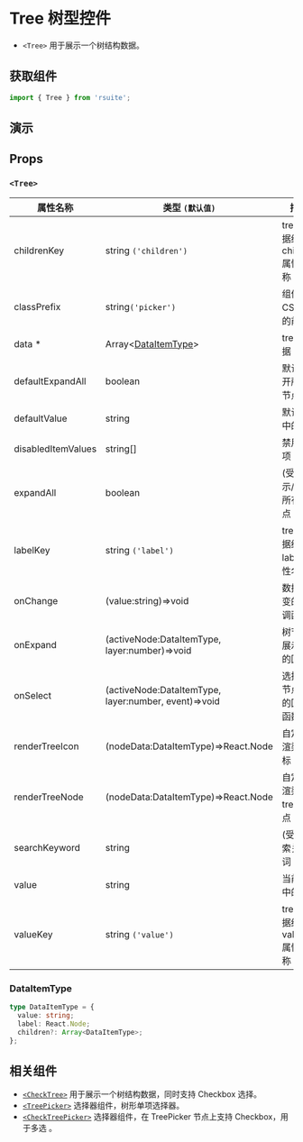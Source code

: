 # Tree 树型控件

- `<Tree>` 用于展示一个树结构数据。

## 获取组件

```js
import { Tree } from 'rsuite';
```

## 演示

<!--{demo}-->

## Props

### `<Tree>`

| 属性名称           | 类型 `(默认值)`                                      | 描述                            |
| ------------------ | ---------------------------------------------------- | ------------------------------- |
| childrenKey        | string `('children')`                                | tree 数据结构 children 属性名称 |
| classPrefix        | string`('picker')`                                   | 组件 CSS 类的前缀               |
| data \*            | Array&lt;[DataItemType](#DataItemType)&gt;           | tree 数据                       |
| defaultExpandAll   | boolean                                              | 默认展开所有节点                |
| defaultValue       | string                                               | 默认选中的值                    |
| disabledItemValues | string[]                                  | 禁用选项                        |
| expandAll          | boolean                                              | (受控)展示/收起所有节点         |
| labelKey           | string `('label')`                                   | tree 数据结构 label 属性名称    |
| onChange           | (value:string)=>void                                 | 数据改变的回调函数              |
| onExpand           | (activeNode:DataItemType, layer:number)=>void        | 树节点展示时的回调              |
| onSelect           | (activeNode:DataItemType, layer:number, event)=>void | 选择树节点后的回调函数          |
| renderTreeIcon     | (nodeData:DataItemType)=>React.Node                  | 自定义渲染 图标                 |
| renderTreeNode     | (nodeData:DataItemType)=>React.Node                  | 自定义渲染 tree 节点            |
| searchKeyword      | string                                               | (受控)搜索关键词                |
| value              | string                                               | 当前选中的值                    |
| valueKey           | string `('value')`                                   | tree 数据结构 value 属性名称    |

### DataItemType

```ts
type DataItemType = {
  value: string;
  label: React.Node;
  children?: Array<DataItemType>;
};
```

## 相关组件

- [`<CheckTree>`](./check-tree) 用于展示一个树结构数据，同时支持 Checkbox 选择。
- [`<TreePicker>`](./tree-picker) 选择器组件，树形单项选择器。
- [`<CheckTreePicker>`](./check-tree-picker) 选择器组件，在 TreePicker 节点上支持 Checkbox，用于多选 。
